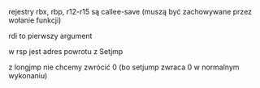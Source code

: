 rejestry rbx, rbp, r12-r15 są callee-save (muszą być zachowywane przez wołanie funkcji)

rdi to pierwszy argument

w rsp jest adres powrotu z Setjmp

z longjmp nie chcemy zwrócić 0 (bo setjump zwraca 0 w normalnym wykonaniu)

